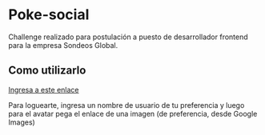 # Poke-social

Challenge realizado para postulación a puesto de desarrollador frontend para la empresa Sondeos Global.

## Como utilizarlo

[Ingresa a este enlace](https://poke-social.vercel.app/)

Para loguearte, ingresa un nombre de usuario de tu preferencia y luego para el avatar pega el enlace de una imagen (de preferencia, desde Google Images)
